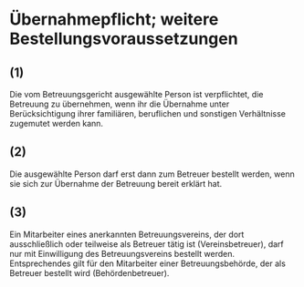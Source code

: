 # Übernahmepflicht; weitere Bestellungsvoraussetzungen



## (1)

 Die vom Betreuungsgericht ausgewählte Person ist verpflichtet, die Betreuung zu übernehmen, wenn ihr die Übernahme unter Berücksichtigung ihrer familiären, beruflichen und sonstigen Verhältnisse zugemutet werden kann.

## (2)

 Die ausgewählte Person darf erst dann zum Betreuer bestellt werden, wenn sie sich zur Übernahme der Betreuung bereit erklärt hat.

## (3)

 Ein Mitarbeiter eines anerkannten Betreuungsvereins, der dort ausschließlich oder teilweise als Betreuer tätig ist (Vereinsbetreuer), darf nur mit Einwilligung des Betreuungsvereins bestellt werden. Entsprechendes gilt für den Mitarbeiter einer Betreuungsbehörde, der als Betreuer bestellt wird (Behördenbetreuer). 

